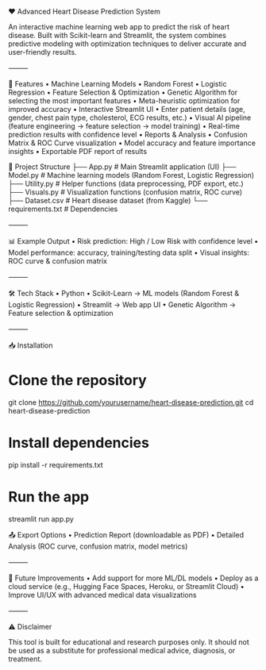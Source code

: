 ❤️ Advanced Heart Disease Prediction System

An interactive machine learning web app to predict the risk of heart disease.
Built with Scikit-learn and Streamlit, the system combines predictive modeling with optimization techniques to deliver accurate and user-friendly results.

⸻

🚀 Features
	•	Machine Learning Models
	•	Random Forest
	•	Logistic Regression
	•	Feature Selection & Optimization
	•	Genetic Algorithm for selecting the most important features
	•	Meta-heuristic optimization for improved accuracy
	•	Interactive Streamlit UI
	•	Enter patient details (age, gender, chest pain type, cholesterol, ECG results, etc.)
	•	Visual AI pipeline (feature engineering → feature selection → model training)
	•	Real-time prediction results with confidence level
	•	Reports & Analysis
	•	Confusion Matrix & ROC Curve visualization
	•	Model accuracy and feature importance insights
	•	Exportable PDF report of results

  
📂 Project Structure
├── App.py          # Main Streamlit application (UI)
├── Model.py        # Machine learning models (Random Forest, Logistic Regression)
├── Utility.py      # Helper functions (data preprocessing, PDF export, etc.)
├── Visuals.py      # Visualization functions (confusion matrix, ROC curve)
├── Dataset.csv     # Heart disease dataset (from Kaggle)
└── requirements.txt # Dependencies

⸻

📊 Example Output
	•	Risk prediction: High / Low Risk with confidence level
	•	Model performance: accuracy, training/testing data split
	•	Visual insights: ROC curve & confusion matrix

⸻

🛠️ Tech Stack
	•	Python
	•	Scikit-Learn → ML models (Random Forest & Logistic Regression)
	•	Streamlit → Web app UI
	•	Genetic Algorithm → Feature selection & optimization

⸻

📥 Installation
# Clone the repository
git clone https://github.com/yourusername/heart-disease-prediction.git
cd heart-disease-prediction

# Install dependencies
pip install -r requirements.txt

# Run the app
streamlit run app.py

📤 Export Options
	•	Prediction Report (downloadable as PDF)
	•	Detailed Analysis (ROC curve, confusion matrix, model metrics)

⸻

🔮 Future Improvements
	•	Add support for more ML/DL models
	•	Deploy as a cloud service (e.g., Hugging Face Spaces, Heroku, or Streamlit Cloud)
	•	Improve UI/UX with advanced medical data visualizations

⸻

⚠️ Disclaimer

This tool is built for educational and research purposes only.
It should not be used as a substitute for professional medical advice, diagnosis, or treatment.
